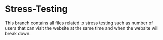 # Stress-Testing
This branch contains all files related to stress testing such as number of users that can visit the website at the same time and when the website will break down.
